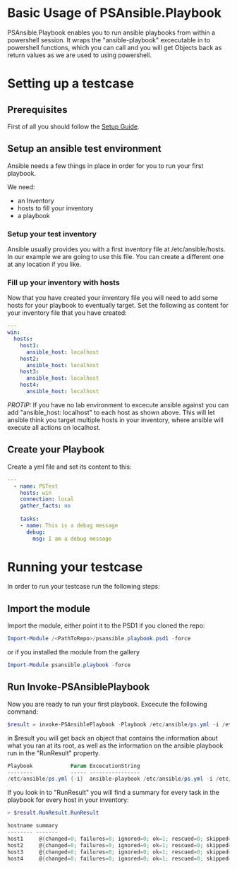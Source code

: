 # Basic Usage of PSAnsible.Playbook

PSAnsible.Playbook enables you to run ansible playbooks from within a powershell session. It wraps
the "ansible-playbook" excecutable in to powershell functions, which you can call and you will get
Objects back as return values as we are used to using powershell.

# Setting up a testcase

## Prerequisites

First of all you should follow the [Setup Guide](./HowToSetUpTheModule.MD). 

## Setup an ansible test environment

Ansible needs a few things in place in order for you to run your first playbook.

We need:

- an Inventory
- hosts to fill your inventory
- a playbook

### Setup your test inventory

Ansible usually provides you with a first inventory file at /etc/ansible/hosts. In our example
we are going to use this file. You can create a different one at any location if you like.

### Fill up your inventory with hosts

Now that you have created your inventory file you will need to add some hosts for your playbook
to eventually target. Set the following as content for your inventory file that you have created:

```yml
---
win:
  hosts:
    host1:
      ansible_host: localhost
    host2:
      ansible_host: localhost 
    host3:
      ansible_host: localhost
    host4:
      ansible_host: localhost
```

*PROTIP:* If you have no lab environment to excecute ansible against you can add "ansible_host: localhost"
to each host as shown above. This will let ansible think you target multiple hosts in your inventory, where
ansible will execute all actions on localhost. 

## Create your Playbook

Create a yml file and set its content to this:

```yml
---
  - name: PSTest
    hosts: win
    connection: local
    gather_facts: no
 
    tasks:
    - name: This is a debug message
      debug:
        msg: I am a debug message
```

# Running your testcase

In order to run your testcase run the following steps:

## Import the module

Import the module, either point it to the PSD1 if you cloned the repo:

```powershell
Import-Module /<PathToRepo>/psansible.playbook.psd1 -force
```

or if you installed the module from the gallery

```powershell
Import-Module psansible.playbook -force
```

## Run Invoke-PSAnsiblePlaybook

Now you are ready to run your first playbook. Excecute the following command:

```powershell
$result = invoke-PSAnsiblePlaybook -Playbook /etc/ansible/ps.yml -i /etc/ansible/hosts
```

in $result you will get back an object that contains the information about what you ran at its root,
as well as the information on the ansible playbook run in the "RunResult" property.

```powershell
Playbook            Param ExcecutionString                                           RunResult
--------            ----- ----------------                                           ---------
/etc/ansible/ps.yml {-i}  ansible-playbook /etc/ansible/ps.yml -i /etc/ansible/hosts PSAnsiblePlaybookRunResult
```

If you look in to "RunResult" you will find a summary for every task in the playbook for every host in your inventory:

```powershell
> $result.RunResult.RunResult

hostname summary                                                                        tasks
-------- -------                                                                        -----
host1     @{changed=0; failures=0; ignored=0; ok=1; rescued=0; skipped=0; unreachable=0} {@{TaskName=This is a debug message; TaskDetails=}}
host2     @{changed=0; failures=0; ignored=0; ok=1; rescued=0; skipped=0; unreachable=0} {@{TaskName=This is a debug message; TaskDetails=}}
host3     @{changed=0; failures=0; ignored=0; ok=1; rescued=0; skipped=0; unreachable=0} {@{TaskName=This is a debug message; TaskDetails=}}
host4     @{changed=0; failures=0; ignored=0; ok=1; rescued=0; skipped=0; unreachable=0} {@{TaskName=This is a debug message; TaskDetails=}}

```